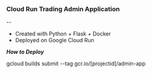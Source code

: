 ### Cloud Run Trading Admin Application
--
 - Created with Python + Flask + Docker 
 - Deployed on Google Cloud Run


***How to Deploy***

gcloud builds submit --tag gcr.io/[projectid]/admin-app


